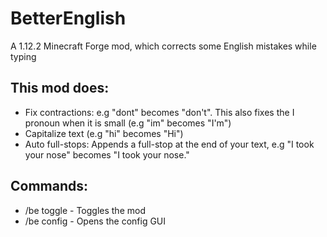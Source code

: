 # BetterEnglish
A 1.12.2 Minecraft Forge mod, which corrects some English mistakes while typing

## This mod does:
* Fix contractions: e.g "dont" becomes "don't". This also fixes the I pronoun when it is small (e.g "im" becomes "I'm")
* Capitalize text (e.g "hi" becomes "Hi")
* Auto full-stops: Appends a full-stop at the end of your text, e.g "I took your nose" becomes "I took your nose."

## Commands:
* /be toggle - Toggles the mod
* /be config - Opens the config GUI
